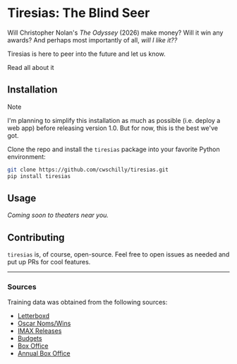 # Tiresias: The Blind Seer

Will Christopher Nolan's _The Odyssey_ (2026) make money? Will it win any awards? And perhaps most importantly of all, _will I like it??_

Tiresias is here to peer into the future and let us know.

Read all about it <!-- [here](link/to/substack). -->

## Installation

> [!NOTE]
> I'm planning to simplify this installation as much as possible (i.e. deploy a web app) before releasing version 1.0.
> But for now, this is the best we've got.

Clone the repo and install the `tiresias` package into your favorite Python environment:

```sh
git clone https://github.com/cwschilly/tiresias.git
pip install tiresias
```

## Usage

_Coming soon to theaters near you._

## Contributing

`tiresias` is, of course, open-source. Feel free to open issues as needed and put up PRs for cool features.

---

### Sources

Training data was obtained from the following sources:

- [Letterboxd](letterboxd.com)
- [Oscar Noms/Wins](https://collider.com/christopher-nolan-movies-oscar-nominations-ranked/)
- [IMAX Releases](https://www.cineworld.co.uk/static/en/uk/blog/christopher-nolan-six-memorable-imax-movie-scenes)
- [Budgets](https://collider.com/christopher-nolan-movie-budgets-ranked/)
- [Box Office](https://movieweb.com/christopher-nolan-movies-ranked-by-box-office-performance/)
- [Annual Box Office](https://www.boxofficemojo.com/year/)
